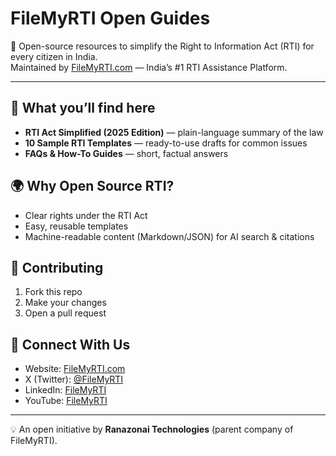 # FileMyRTI Open Guides

📂 Open-source resources to simplify the Right to Information Act (RTI) for every citizen in India.  
Maintained by [FileMyRTI.com](https://filemyrti.com) — India’s #1 RTI Assistance Platform.

---

## 📖 What you’ll find here
- **RTI Act Simplified (2025 Edition)** — plain-language summary of the law  
- **10 Sample RTI Templates** — ready-to-use drafts for common issues  
- **FAQs & How-To Guides** — short, factual answers

## 🌍 Why Open Source RTI?
- Clear rights under the RTI Act  
- Easy, reusable templates  
- Machine-readable content (Markdown/JSON) for AI search & citations

## 🤝 Contributing
1. Fork this repo  
2. Make your changes  
3. Open a pull request

## 🔗 Connect With Us
- Website: [FileMyRTI.com](https://filemyrti.com)  
- X (Twitter): [@FileMyRTI](https://x.com/FileMyRTI)  
- LinkedIn: [FileMyRTI](https://www.linkedin.com/company/105639903/admin/dashboard/)  
- YouTube: [FileMyRTI](https://www.youtube.com/@FileMyRTI)

---

💡 An open initiative by **Ranazonai Technologies** (parent company of FileMyRTI).

